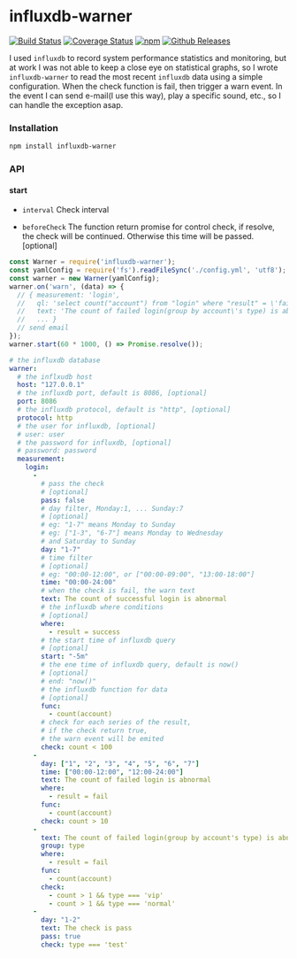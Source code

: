 # influxdb-warner

[![Build Status](https://travis-ci.org/vicanso/influxdb-warner.svg?branch=master)](https://travis-ci.org/vicanso/influxdb-warner)
[![Coverage Status](https://img.shields.io/coveralls/vicanso/influxdb-warner/master.svg?style=flat)](https://coveralls.io/r/vicanso/influxdb-warner?branch=master)
[![npm](http://img.shields.io/npm/v/influxdb-warner.svg?style=flat-square)](https://www.npmjs.org/package/influxdb-warner)
[![Github Releases](https://img.shields.io/npm/dm/influxdb-warner.svg?style=flat-square)](https://github.com/vicanso/influxdb-warner)

I used `influxdb` to record system performance statistics and monitoring, but at work I was not able to keep a close eye on statistical graphs, so I wrote `influxdb-warner` to read the most recent `influxdb` data using a simple configuration. When the check function is fail, then trigger a warn event. In the event I can send e-mail(I use this way), play a specific sound, etc., so I can handle the exception asap.

### Installation

```bash
npm install influxdb-warner
```

### API

#### start

- `interval`  Check interval

- `beforeCheck` The function return promise for control check, if resolve, the check will be continued. Otherwise this time will be passed. [optional]

```js
const Warner = require('influxdb-warner');
const yamlConfig = require('fs').readFileSync('./config.yml', 'utf8');
const warner = new Warner(yamlConfig);
warner.on('warn', (data) => {
  // { measurement: 'login',
  //   ql: 'select count("account") from "login" where "result" = \'fail\' group by "type"',
  //   text: 'The count of failed login(group by account\'s type) is abnormal',
  //   ... }
  // send email
});
warner.start(60 * 1000, () => Promise.resolve());
```

```yaml
# the influxdb database
warner:
  # the inflxudb host
  host: "127.0.0.1"
  # the influxdb port, default is 8086, [optional]
  port: 8086
  # the influxdb protocol, default is "http", [optional]
  protocol: http
  # the user for influxdb, [optional]
  # user: user
  # the password for influxdb, [optional]
  # password: password
  measurement:
    login:
      -
        # pass the check
        # [optional]
        pass: false
        # day filter, Monday:1, ... Sunday:7
        # [optional]
        # eg: "1-7" means Monday to Sunday
        # eg: ["1-3", "6-7"] means Monday to Wednesday
        # and Saturday to Sunday
        day: "1-7"
        # time filter
        # [optional]
        # eg: "00:00-12:00", or ["00:00-09:00", "13:00-18:00"]
        time: "00:00-24:00"
        # when the check is fail, the warn text
        text: The count of successful login is abnormal
        # the influxdb where conditions
        # [optional]
        where:
          - result = success
        # the start time of influxdb query
        # [optional]
        start: "-5m"
        # the ene time of influxdb query, default is now()
        # [optional]
        # end: "now()"
        # the influxdb function for data
        # [optional]
        func:
          - count(account)
        # check for each series of the result,
        # if the check return true,
        # the warn event will be emited
        check: count < 100
      -
        day: ["1", "2", "3", "4", "5", "6", "7"]
        time: ["00:00-12:00", "12:00-24:00"]
        text: The count of failed login is abnormal
        where:
          - result = fail
        func:
          - count(account)
        check: count > 10
      -
        text: The count of failed login(group by account's type) is abnormal
        group: type
        where:
          - result = fail
        func:
          - count(account)
        check:
          - count > 1 && type === 'vip'
          - count > 1 && type === 'normal'
      -
        day: "1-2"
        text: The check is pass
        pass: true
        check: type === 'test'
```
